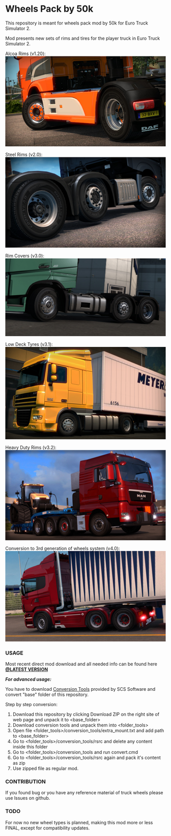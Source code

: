 # Wheels Pack by 50k

This repository is meant for wheels pack mod by 50k for Euro Truck Simulator 2.

Mod presents new sets of rims and tires for the player truck in Euro Truck Simulator 2.

Alcoa Rims (v1.20):
![](/preview/promo_120.jpg?raw=true "1.20 promo")

Steel Rims (v2.0):
![](/preview/promo_2_0.jpg?raw=true "2.0 promo")

Rim Covers (v3.0):
![](/preview/promo_3_0.jpg?raw=true "3.0 promo")

Low Deck Tyres (v3.1):
![](/preview/promo_3_1.jpg?raw=true "3.1 promo")

Heavy Duty Rims (v3.2):
![](/preview/promo_3_2_2.jpg?raw=true "3.2 second promo")

Conversion to 3rd generation of wheels system (v4.0):
![](/preview/promo_4_0_1.jpg?raw=true "4.0 second promo")


### USAGE

Most recent direct mod download and all needed info can be found here 
**[@LATEST VERSION](../../releases/latest)**

***For advanced usage:***

You have to download [Conversion Tools](http://modding.scssoft.com/wiki/Documentation/Tools/Conversion_Tools) provided by SCS Software and convert "base" folder of this repository.

Step by step conversion:

1. Download this repository by clicking Download ZIP on the right site of web page and unpack it to \<base_folder>
2. Download conversion tools and unpack them into \<folder_tools>
3. Open file \<folder_tools>/conversion_tools/extra_mount.txt and add path to \<base_folder>
4. Go to \<folder_tools>/conversion_tools/rsrc and delete any content inside this folder
5. Go to \<folder_tools>/conversion_tools and run convert.cmd
6. Go to \<folder_tools>/conversion_tools/rsrc again and pack it's content as zip
7. Use zipped file as regular mod.


### CONTRIBUTION

If you found bug or you have any reference material of truck wheels please use Issues on github.


### TODO

For now no new wheel types is planned, making this mod more or less FINAL,
except for compatibility updates.
